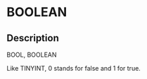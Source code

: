 ---
---

# BOOLEAN

## Description

BOOL, BOOLEAN

Like TINYINT, 0 stands for false and 1 for true.

